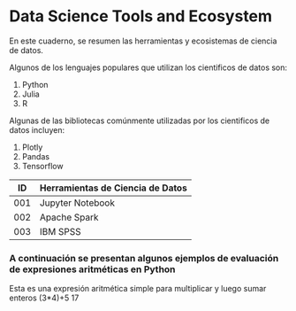 # Data Science Tools and Ecosystem

En este cuaderno, se resumen las herramientas y ecosistemas de ciencia de datos.

Algunos de los lenguajes populares que utilizan los cientificos de datos son:

1. Python
2. Julia
3. R

Algunas de las bibliotecas comúnmente utilizadas por los cientificos de datos incluyen:

1. Plotly
2. Pandas
3. Tensorflow

| ID  | Herramientas de Ciencia de Datos |
|---- | ---------------------------------|
| 001 |        Jupyter Notebook          |
| 002 |         Apache Spark             |
| 003 |           IBM SPSS               |


### A continuación se presentan algunos ejemplos de evaluación de expresiones aritméticas en Python

Esta es una expresión aritmética simple para multiplicar y luego sumar enteros 
(3*4)+5
17


